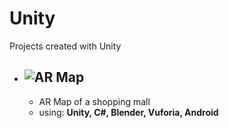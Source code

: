 # Unity
Projects created with Unity

* ## ![AR Map](AR-Map) <br>
    * AR Map of a shopping mall <br>
    * using: **Unity, C#, Blender, Vuforia, Android** <br>